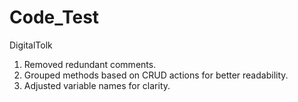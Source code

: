 # Code_Test
 DigitalTolk

 
1. Removed redundant comments.
2. Grouped methods based on CRUD actions for better readability.
3. Adjusted variable names for clarity.
